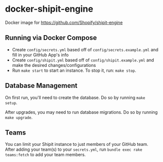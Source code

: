 # docker-shipit-engine

Docker image for https://github.com/Shopify/shipit-engine

## Running via Docker Compose

* Create `config/secrets.yml` based off of `config/secrets.example.yml` and fill in your GitHub App's info
* Create `config/shipit.yml` based off of `config/shipit.example.yml` and make the desired changes/configurations
* Run `make start` to start an instance. To stop it, run: `make stop`.

## Database Management

On first run, you'll need to create the database. Do so by running `make setup`.

After upgrades, you may need to run database migrations. Do so by running `make upgrade`.

## Teams

You can limit your Shipit instance to just members of your GitHub team. After adding your team(s) to your `secrets.yml`, run `bundle exec rake teams:fetch` to add your team members.

